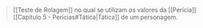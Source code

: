 > [[Teste de Rolagem]] no qual se utilizam os valores da [[Perícia]] [[Capítulo 5 - Perícias#Tática|Tática]] de um personagem.